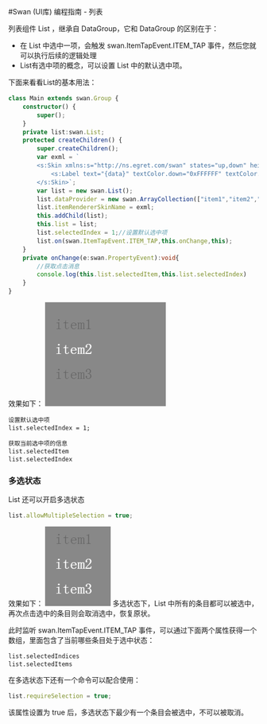 #Swan (UI库) 编程指南 - 列表


列表组件 List ，继承自 DataGroup，它和 DataGroup 的区别在于：
* 在 List 中选中一项，会触发 swan.ItemTapEvent.ITEM_TAP 事件，然后您就可以执行后续的逻辑处理
* List有选中项的概念，可以设置 List 中的默认选中项。

下面来看看List的基本用法：
``` TypeScript
class Main extends swan.Group {
    constructor() {
        super();
    }
    private list:swan.List;
    protected createChildren() {
        super.createChildren();
        var exml = `
        <s:Skin xmlns:s="http://ns.egret.com/swan" states="up,down" height="50">
            <s:Label text="{data}" textColor.down="0xFFFFFF" textColor.up="0x666666" horizontalCenter="0" verticalCenter="0"/>
        </s:Skin>`;
        var list = new swan.List();
        list.dataProvider = new swan.ArrayCollection(["item1","item2","item3"]);
        list.itemRendererSkinName = exml;
        this.addChild(list);
        this.list = list;
        list.selectedIndex = 1;//设置默认选中项
        list.on(swan.ItemTapEvent.ITEM_TAP,this.onChange,this);
    }
    private onChange(e:swan.PropertyEvent):void{
    	//获取点击消息
        console.log(this.list.selectedItem,this.list.selectedIndex)
    }
}
```
效果如下：
![](./image/9/9_3_1.png)
~~~
设置默认选中项
list.selectedIndex = 1;
~~~
~~~
获取当前选中项的信息
list.selectedItem
list.selectedIndex
~~~
### 多选状态
 List 还可以开启多选状态
~~~ TypeScript
list.allowMultipleSelection = true;
~~~
效果如下：
![](./image/9/9_3_3.png)
多选状态下，List 中所有的条目都可以被选中，再次点击选中的条目则会取消选中，恢复原状。

此时监听 swan.ItemTapEvent.ITEM_TAP 事件，可以通过下面两个属性获得一个数组，里面包含了当前哪些条目处于选中状态：
~~~
list.selectedIndices
list.selectedItems
~~~
在多选状态下还有一个命令可以配合使用：
~~~ TypeScript
list.requireSelection = true;
~~~
该属性设置为 true 后，多选状态下最少有一个条目会被选中，不可以被取消。